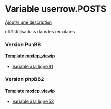 # Variable userrow.POSTS
[Ajouter une description](https://fa-tvars.appspot.com/userrow.POSTS)

n## Utilisations dans les templates

### Version PunBB

#### [Template modcp_viewip](punbb/modcp_viewip.md)
* [Variable à la ligne 81](../punbb/modcp_viewip.tpl#L81)

### Version phpBB2

#### [Template modcp_viewip](subsilver/modcp_viewip.md)
* [Variable à la ligne 53](../subsilver/modcp_viewip.tpl#L53)